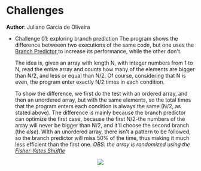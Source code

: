 Challenges
==
**Author**: Juliano Garcia de Oliveira
- Challenge 01: exploring branch prediction
	The program shows the difference betweeen two executions of the same code, but one uses the [Branch Predictor ](https://en.wikipedia.org/wiki/Branch_predictor) to increase its performance, while the other don't.

	The idea is, given an array with length N, with integer numbers from 1 to N, read the entire array and counts how many of the elements are bigger than N/2, and less or equal than N/2. Of course, considering that N is even, the program enter exactly N/2 times in each condition.

	To show the difference, we first do the test with an ordered array, and then an unordered array, but with the same elements, so the total times that the program enters each condition is always the same (N/2, as stated above). The difference is mainly because the branch predictor can optimize the first case, because the first N/2-the numbers of the array will never be bigger than N/2, and it'll choose the second branch (the *else*).  WIth an unordered array, there isn't a pattern to be followed, so the branch predictor will miss 50% of the time, thus making it much less efficient than the first one.
	*OBS: the array is randomized using the [Fisher-Yates Shuffle](https://en.wikipedia.org/wiki/Fisher%E2%80%93Yates_shuffle)*

<p align="center">
<img src="https://upload.wikimedia.org/wikipedia/commons/c/cf/Entroncamento_do_Transpraia.JPG"/>
</p>
